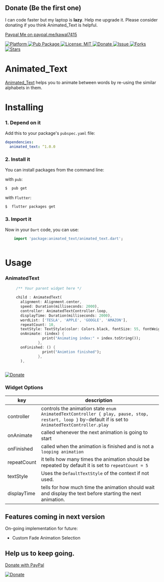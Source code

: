 ## Donate (Be the first one)

I can code faster but my laptop is **lazy**. Help me upgrade it. Please consider donating if you think Animated_Text is helpful. 

[Paypal Me on paypal.me/kawal7415](https://www.paypal.me/kawal7415)

  <a href="https://flutter.io">  
    <img src="https://img.shields.io/badge/Platform-Flutter-yellow.svg"  
      alt="Platform" />  
  </a> 
   <a href="https://pub.dartlang.org/packages/animated_text">  
    <img src="https://img.shields.io/pub/v/animated_text.svg"  
      alt="Pub Package" />  
  </a>
   <a href="https://opensource.org/licenses/MIT">  
    <img src="https://img.shields.io/badge/License-MIT-red.svg"  
      alt="License: MIT" />  
  </a>  
   <a href="https://www.paypal.me/kawal7415">  
    <img src="https://img.shields.io/badge/Donate-PayPal-green.svg"  
      alt="Donate" />  
  </a>
   <a href="https://github.com/kawal7415/animated_text/issues">  
    <img src="https://img.shields.io/github/issues/kawal7415/animated_text"  
      alt="Issue" />  
  </a> 
   <a href="https://github.com/kawal7415/animated_text/network">  
    <img src="https://img.shields.io/github/forks/kawal7415/animated_text"  
      alt="Forks" />  
  </a> 
   <a href="https://github.com/kawal7415/animated_text/stargazers">  
    <img src="https://img.shields.io/github/stars/kawal7415/animated_text"  
      alt="Stars" />  
  </a>

# Animated_Text

[Animated_Text](https://www.pub.dev/packages/animated_text) helps you to animate between words by re-using the similar alphabets in them.


# Installing

### 1. Depend on it
Add this to your package's `pubspec.yaml` file:

```yaml
dependencies:
  animated_text: ^1.0.0
```

### 2. Install it

You can install packages from the command line:

with `pub`:

```css
$  pub get
```

with `Flutter`:

```css
$  flutter packages get
```

### 3. Import it

Now in your `Dart` code, you can use: 

````dart
    import 'package:animated_text/animated_text.dart';
    
````


# Usage

 ### AnimatedText
 
 ````dart
      /** Your parent widget here */
      
      child : AnimatedText(
        alignment: Alignment.center,
        speed: Duration(milliseconds: 2000),
        controller: AnimatedTextController.loop,
        displayTime: Duration(milliseconds: 2000),
        wordList: ['TESLA', 'APPLE', 'GOOGLE', 'AMAZON'],
        repeatCount: 10,
        textStyle: TextStyle(color: Colors.black, fontSize: 55, fontWeight: FontWeight.w700),
        onAnimate: (index) {
                  print("Animating index:" + index.toString());
                },
        onFinished: () {
                  print("Animtion finished");
                },
        ),
      
   ````
 
<a href="https://www.paypal.me/kawal7415">  
    <img src="https://github.com/kawal7415/animated_text/blob/master/tesla.gif" 
      alt="Donate" />  
  </a>
  

### Widget Options
key | description
------------ | -------------
 controller | controls the animation state ````enum AnimatedTextController { play, pause, stop, restart, loop }```` by-default if is set to ````AnimatedTextController.play````
 onAnimate | called whenever the next animation is going to start
 onFinished | called when the animation is finished and is not a ````looping animation````
 repeatCount | it tells how many times the animation should be repeated by default it is set to ````repeatCount = 5````
 textStyle | Uses the ````DefaultTextStyle```` of the context if not used.
 displayTime | tells for how much time the animation should wait and display the text before starting the next animation.
 
 
## Features coming in next version
On-going implementation for future:
- Custom Fade Animation Selection

## Help us to keep going.

[Donate with PayPal](https://www.paypal.me/kawal7415)

<a href="https://www.paypal.me/kawal7415">  
    <img src="https://github.com/kawal7415/animated_text/blob/master/support-us.gif"  
      alt="Donate" />  
  </a>
